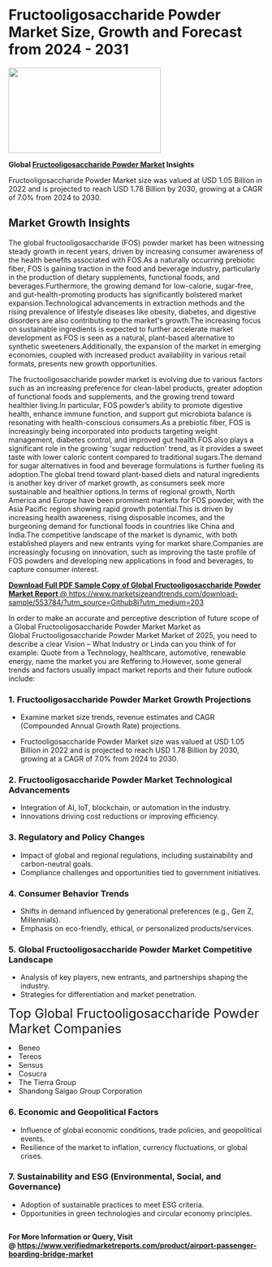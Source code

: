 <H1>Fructooligosaccharide Powder Market Size, Growth and Forecast from 2024 - 2031</H1><img class="aligncenter size-medium wp-image-584254" src="https://thirdeyenews.in/wp-content/uploads/2024/09/Global-Market-Research-300x168.jpeg" alt="" width="300" height="168" /><p><strong>Global&nbsp;<a href="https://www.marketsizeandtrends.com/download-sample/553784/?utm_source=Github8j?utm_medium=203">Fructooligosaccharide Powder Market</a> Insights</strong></p><p>Fructooligosaccharide Powder Market size was valued at USD 1.05 Billion in 2022 and is projected to reach USD 1.78 Billion by 2030, growing at a CAGR of 7.0% from 2024 to 2030.</p><p><h2>Market Growth Insights</h2> The global fructooligosaccharide (FOS) powder market has been witnessing steady growth in recent years, driven by increasing consumer awareness of the health benefits associated with FOS.As a naturally occurring prebiotic fiber, FOS is gaining traction in the food and beverage industry, particularly in the production of dietary supplements, functional foods, and beverages.Furthermore, the growing demand for low-calorie, sugar-free, and gut-health-promoting products has significantly bolstered market expansion.Technological advancements in extraction methods and the rising prevalence of lifestyle diseases like obesity, diabetes, and digestive disorders are also contributing to the market's growth.The increasing focus on sustainable ingredients is expected to further accelerate market development as FOS is seen as a natural, plant-based alternative to synthetic sweeteners.Additionally, the expansion of the market in emerging economies, coupled with increased product availability in various retail formats, presents new growth opportunities.<p><a href="#"></a></p> The fructooligosaccharide powder market is evolving due to various factors such as an increasing preference for clean-label products, greater adoption of functional foods and supplements, and the growing trend toward healthier living.In particular, FOS powder’s ability to promote digestive health, enhance immune function, and support gut microbiota balance is resonating with health-conscious consumers.As a prebiotic fiber, FOS is increasingly being incorporated into products targeting weight management, diabetes control, and improved gut health.FOS also plays a significant role in the growing 'sugar reduction' trend, as it provides a sweet taste with lower caloric content compared to traditional sugars.The demand for sugar alternatives in food and beverage formulations is further fueling its adoption.The global trend toward plant-based diets and natural ingredients is another key driver of market growth, as consumers seek more sustainable and healthier options.In terms of regional growth, North America and Europe have been prominent markets for FOS powder, with the Asia Pacific region showing rapid growth potential.This is driven by increasing health awareness, rising disposable incomes, and the burgeoning demand for functional foods in countries like China and India.The competitive landscape of the market is dynamic, with both established players and new entrants vying for market share.Companies are increasingly focusing on innovation, such as improving the taste profile of FOS powders and developing new applications in food and beverages, to capture consumer interest.<p><a href="#"></p><p><span class=""><strong>Download Full PDF Sample Copy of Global Fructooligosaccharide Powder Market Report</strong> @ <a href="https://www.marketsizeandtrends.com/download-sample/553784/?utm_source=Github8j?utm_medium=203" target="_blank">https://www.marketsizeandtrends.com/download-sample/553784/?utm_source=Github8j?utm_medium=203</a></span></p><p>In order to make an accurate and perceptive description of future scope of a Global&nbsp;Fructooligosaccharide Powder Market Market as Global&nbsp;Fructooligosaccharide Powder Market Market of 2025, you need to describe a clear Vision &ndash; What Industry or Linda can you think of for example: Quote from a Technology, healthcare, automotive, renewable energy, name the market you are Reffering to.However, some general trends and factors usually impact market reports and their future outlook include:</p><h3>1.&nbsp;<strong>Fructooligosaccharide Powder Market Growth Projections</strong></h3><ul><li>Examine market size trends, revenue estimates and CAGR (Compounded Annual Growth Rate) projections.</li><li><p>Fructooligosaccharide Powder Market size was valued at USD 1.05 Billion in 2022 and is projected to reach USD 1.78 Billion by 2030, growing at a CAGR of 7.0% from 2024 to 2030.</p></li></ul><h3>2.&nbsp;<strong>Fructooligosaccharide Powder Market Technological Advancements</strong></h3><ul><li>Integration of AI, IoT, blockchain, or automation in the industry.</li><li>Innovations driving cost reductions or improving efficiency.</li></ul><h3>3.&nbsp;<strong>Regulatory and Policy Changes</strong></h3><ul><li>Impact of global and regional regulations, including sustainability and carbon-neutral goals.</li><li>Compliance challenges and opportunities tied to government initiatives.</li></ul><h3>4.&nbsp;<strong>Consumer Behavior Trends</strong></h3><ul><li>Shifts in demand influenced by generational preferences (e.g., Gen Z, Millennials).</li><li>Emphasis on eco-friendly, ethical, or personalized products/services.</li></ul><h3>5.&nbsp;<strong>Global Fructooligosaccharide Powder Market Competitive Landscape</strong></h3><ul><li>Analysis of key players, new entrants, and partnerships shaping the industry.</li><li>Strategies for differentiation and market penetration.</li></ul><p data-pm-slice="1 1 []"><span style="color: inherit; font-family: inherit; font-size: 25px;">Top Global Fructooligosaccharide Powder Market Companies</span></p><div class="" data-test-id=""><p><li>Beneo</li><li> Tereos</li><li> Sensus</li><li> Cosucra</li><li> The Tierra Group</li><li> Shandong Saigao Group Corporation</li></p></div><h3>6.&nbsp;<strong>Economic and Geopolitical Factors</strong></h3><ul><li>Influence of global economic conditions, trade policies, and geopolitical events.</li><li>Resilience of the market to inflation, currency fluctuations, or global crises.</li></ul><h3>7.&nbsp;<strong>Sustainability and ESG (Environmental, Social, and Governance)</strong></h3><ul><li>Adoption of sustainable practices to meet ESG criteria.</li><li>Opportunities in green technologies and circular economy principles.</li></ul><h2><strong style="font-size: 14px;">For More Information or Query, Visit @&nbsp;</strong><a style="background-color: #ffffff; font-size: 14px;" href="https://www.marketsizeandtrends.com/report/fructooligosaccharide-powder-market/" target="_blank">https://www.verifiedmarketreports.com/product/airport-passenger-boarding-bridge-market</a></h2>